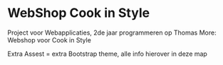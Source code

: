 # WebShop Cook in Style
Project voor Webapplicaties, 2de jaar programmeren op Thomas More: Webshop voor Cook in Style


Extra Assest = extra Bootstrap theme, alle info hierover in deze map
